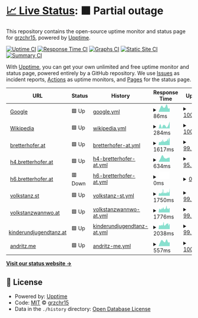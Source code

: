 # [📈 Live Status](https://grzchr15.github.io/uptime): <!--live status--> **🟧 Partial outage**

This repository contains the open-source uptime monitor and status page for [grzchr15](https://bretterhofer.at), powered by [Upptime](https://github.com/upptime/upptime).

[![Uptime CI](https://github.com/koj-co/upptime/workflows/Uptime%20CI/badge.svg)](https://github.com/koj-co/upptime/actions?query=workflow%3A%22Uptime+CI%22)
[![Response Time CI](https://github.com/koj-co/upptime/workflows/Response%20Time%20CI/badge.svg)](https://github.com/koj-co/upptime/actions?query=workflow%3A%22Response+Time+CI%22)
[![Graphs CI](https://github.com/koj-co/upptime/workflows/Graphs%20CI/badge.svg)](https://github.com/koj-co/upptime/actions?query=workflow%3A%22Graphs+CI%22)
[![Static Site CI](https://github.com/koj-co/upptime/workflows/Static%20Site%20CI/badge.svg)](https://github.com/koj-co/upptime/actions?query=workflow%3A%22Static+Site+CI%22)
[![Summary CI](https://github.com/koj-co/upptime/workflows/Summary%20CI/badge.svg)](https://github.com/koj-co/upptime/actions?query=workflow%3A%22Summary+CI%22)

With [Upptime](https://upptime.js.org), you can get your own unlimited and free uptime monitor and status page, powered entirely by a GitHub repository. We use [Issues](https://github.com/grzchr15/uptime/issues) as incident reports, [Actions](https://github.com/grzchr15/uptime/actions) as uptime monitors, and [Pages](https://grzchr15.github.io/uptime) for the status page.

<!--start: status pages-->
<!-- This summary is generated by Upptime (https://github.com/upptime/upptime) -->
<!-- Do not edit this manually, your changes will be overwritten -->
<!-- prettier-ignore -->
| URL | Status | History | Response Time | Uptime |
| --- | ------ | ------- | ------------- | ------ |
| <img alt="" src="https://favicons.githubusercontent.com/www.google.com" height="13"> [Google](https://www.google.com) | 🟩 Up | [google.yml](https://github.com/grzchr15/uptime/commits/HEAD/history/google.yml) | <details><summary><img alt="Response time graph" src="./graphs/google/response-time-week.png" height="20"> 86ms</summary><br><a href="https://grzchr15.github.io/uptime/history/google"><img alt="Response time 93" src="https://img.shields.io/endpoint?url=https%3A%2F%2Fraw.githubusercontent.com%2Fgrzchr15%2Fuptime%2FHEAD%2Fapi%2Fgoogle%2Fresponse-time.json"></a><br><a href="https://grzchr15.github.io/uptime/history/google"><img alt="24-hour response time 64" src="https://img.shields.io/endpoint?url=https%3A%2F%2Fraw.githubusercontent.com%2Fgrzchr15%2Fuptime%2FHEAD%2Fapi%2Fgoogle%2Fresponse-time-day.json"></a><br><a href="https://grzchr15.github.io/uptime/history/google"><img alt="7-day response time 86" src="https://img.shields.io/endpoint?url=https%3A%2F%2Fraw.githubusercontent.com%2Fgrzchr15%2Fuptime%2FHEAD%2Fapi%2Fgoogle%2Fresponse-time-week.json"></a><br><a href="https://grzchr15.github.io/uptime/history/google"><img alt="30-day response time 83" src="https://img.shields.io/endpoint?url=https%3A%2F%2Fraw.githubusercontent.com%2Fgrzchr15%2Fuptime%2FHEAD%2Fapi%2Fgoogle%2Fresponse-time-month.json"></a><br><a href="https://grzchr15.github.io/uptime/history/google"><img alt="1-year response time 98" src="https://img.shields.io/endpoint?url=https%3A%2F%2Fraw.githubusercontent.com%2Fgrzchr15%2Fuptime%2FHEAD%2Fapi%2Fgoogle%2Fresponse-time-year.json"></a></details> | <details><summary><a href="https://grzchr15.github.io/uptime/history/google">100.00%</a></summary><a href="https://grzchr15.github.io/uptime/history/google"><img alt="All-time uptime 100.00%" src="https://img.shields.io/endpoint?url=https%3A%2F%2Fraw.githubusercontent.com%2Fgrzchr15%2Fuptime%2FHEAD%2Fapi%2Fgoogle%2Fuptime.json"></a><br><a href="https://grzchr15.github.io/uptime/history/google"><img alt="24-hour uptime 100.00%" src="https://img.shields.io/endpoint?url=https%3A%2F%2Fraw.githubusercontent.com%2Fgrzchr15%2Fuptime%2FHEAD%2Fapi%2Fgoogle%2Fuptime-day.json"></a><br><a href="https://grzchr15.github.io/uptime/history/google"><img alt="7-day uptime 100.00%" src="https://img.shields.io/endpoint?url=https%3A%2F%2Fraw.githubusercontent.com%2Fgrzchr15%2Fuptime%2FHEAD%2Fapi%2Fgoogle%2Fuptime-week.json"></a><br><a href="https://grzchr15.github.io/uptime/history/google"><img alt="30-day uptime 100.00%" src="https://img.shields.io/endpoint?url=https%3A%2F%2Fraw.githubusercontent.com%2Fgrzchr15%2Fuptime%2FHEAD%2Fapi%2Fgoogle%2Fuptime-month.json"></a><br><a href="https://grzchr15.github.io/uptime/history/google"><img alt="1-year uptime 100.00%" src="https://img.shields.io/endpoint?url=https%3A%2F%2Fraw.githubusercontent.com%2Fgrzchr15%2Fuptime%2FHEAD%2Fapi%2Fgoogle%2Fuptime-year.json"></a></details>
| <img alt="" src="https://favicons.githubusercontent.com/en.wikipedia.org" height="13"> [Wikipedia](https://en.wikipedia.org) | 🟩 Up | [wikipedia.yml](https://github.com/grzchr15/uptime/commits/HEAD/history/wikipedia.yml) | <details><summary><img alt="Response time graph" src="./graphs/wikipedia/response-time-week.png" height="20"> 284ms</summary><br><a href="https://grzchr15.github.io/uptime/history/wikipedia"><img alt="Response time 211" src="https://img.shields.io/endpoint?url=https%3A%2F%2Fraw.githubusercontent.com%2Fgrzchr15%2Fuptime%2FHEAD%2Fapi%2Fwikipedia%2Fresponse-time.json"></a><br><a href="https://grzchr15.github.io/uptime/history/wikipedia"><img alt="24-hour response time 636" src="https://img.shields.io/endpoint?url=https%3A%2F%2Fraw.githubusercontent.com%2Fgrzchr15%2Fuptime%2FHEAD%2Fapi%2Fwikipedia%2Fresponse-time-day.json"></a><br><a href="https://grzchr15.github.io/uptime/history/wikipedia"><img alt="7-day response time 284" src="https://img.shields.io/endpoint?url=https%3A%2F%2Fraw.githubusercontent.com%2Fgrzchr15%2Fuptime%2FHEAD%2Fapi%2Fwikipedia%2Fresponse-time-week.json"></a><br><a href="https://grzchr15.github.io/uptime/history/wikipedia"><img alt="30-day response time 230" src="https://img.shields.io/endpoint?url=https%3A%2F%2Fraw.githubusercontent.com%2Fgrzchr15%2Fuptime%2FHEAD%2Fapi%2Fwikipedia%2Fresponse-time-month.json"></a><br><a href="https://grzchr15.github.io/uptime/history/wikipedia"><img alt="1-year response time 229" src="https://img.shields.io/endpoint?url=https%3A%2F%2Fraw.githubusercontent.com%2Fgrzchr15%2Fuptime%2FHEAD%2Fapi%2Fwikipedia%2Fresponse-time-year.json"></a></details> | <details><summary><a href="https://grzchr15.github.io/uptime/history/wikipedia">100.00%</a></summary><a href="https://grzchr15.github.io/uptime/history/wikipedia"><img alt="All-time uptime 100.00%" src="https://img.shields.io/endpoint?url=https%3A%2F%2Fraw.githubusercontent.com%2Fgrzchr15%2Fuptime%2FHEAD%2Fapi%2Fwikipedia%2Fuptime.json"></a><br><a href="https://grzchr15.github.io/uptime/history/wikipedia"><img alt="24-hour uptime 100.00%" src="https://img.shields.io/endpoint?url=https%3A%2F%2Fraw.githubusercontent.com%2Fgrzchr15%2Fuptime%2FHEAD%2Fapi%2Fwikipedia%2Fuptime-day.json"></a><br><a href="https://grzchr15.github.io/uptime/history/wikipedia"><img alt="7-day uptime 100.00%" src="https://img.shields.io/endpoint?url=https%3A%2F%2Fraw.githubusercontent.com%2Fgrzchr15%2Fuptime%2FHEAD%2Fapi%2Fwikipedia%2Fuptime-week.json"></a><br><a href="https://grzchr15.github.io/uptime/history/wikipedia"><img alt="30-day uptime 100.00%" src="https://img.shields.io/endpoint?url=https%3A%2F%2Fraw.githubusercontent.com%2Fgrzchr15%2Fuptime%2FHEAD%2Fapi%2Fwikipedia%2Fuptime-month.json"></a><br><a href="https://grzchr15.github.io/uptime/history/wikipedia"><img alt="1-year uptime 100.00%" src="https://img.shields.io/endpoint?url=https%3A%2F%2Fraw.githubusercontent.com%2Fgrzchr15%2Fuptime%2FHEAD%2Fapi%2Fwikipedia%2Fuptime-year.json"></a></details>
| <img alt="" src="https://favicons.githubusercontent.com/bretterhofer.at" height="13"> [bretterhofer.at](https://bretterhofer.at) | 🟩 Up | [bretterhofer-at.yml](https://github.com/grzchr15/uptime/commits/HEAD/history/bretterhofer-at.yml) | <details><summary><img alt="Response time graph" src="./graphs/bretterhofer-at/response-time-week.png" height="20"> 1617ms</summary><br><a href="https://grzchr15.github.io/uptime/history/bretterhofer-at"><img alt="Response time 1609" src="https://img.shields.io/endpoint?url=https%3A%2F%2Fraw.githubusercontent.com%2Fgrzchr15%2Fuptime%2FHEAD%2Fapi%2Fbretterhofer-at%2Fresponse-time.json"></a><br><a href="https://grzchr15.github.io/uptime/history/bretterhofer-at"><img alt="24-hour response time 2507" src="https://img.shields.io/endpoint?url=https%3A%2F%2Fraw.githubusercontent.com%2Fgrzchr15%2Fuptime%2FHEAD%2Fapi%2Fbretterhofer-at%2Fresponse-time-day.json"></a><br><a href="https://grzchr15.github.io/uptime/history/bretterhofer-at"><img alt="7-day response time 1617" src="https://img.shields.io/endpoint?url=https%3A%2F%2Fraw.githubusercontent.com%2Fgrzchr15%2Fuptime%2FHEAD%2Fapi%2Fbretterhofer-at%2Fresponse-time-week.json"></a><br><a href="https://grzchr15.github.io/uptime/history/bretterhofer-at"><img alt="30-day response time 1616" src="https://img.shields.io/endpoint?url=https%3A%2F%2Fraw.githubusercontent.com%2Fgrzchr15%2Fuptime%2FHEAD%2Fapi%2Fbretterhofer-at%2Fresponse-time-month.json"></a><br><a href="https://grzchr15.github.io/uptime/history/bretterhofer-at"><img alt="1-year response time 1594" src="https://img.shields.io/endpoint?url=https%3A%2F%2Fraw.githubusercontent.com%2Fgrzchr15%2Fuptime%2FHEAD%2Fapi%2Fbretterhofer-at%2Fresponse-time-year.json"></a></details> | <details><summary><a href="https://grzchr15.github.io/uptime/history/bretterhofer-at">99.78%</a></summary><a href="https://grzchr15.github.io/uptime/history/bretterhofer-at"><img alt="All-time uptime 99.75%" src="https://img.shields.io/endpoint?url=https%3A%2F%2Fraw.githubusercontent.com%2Fgrzchr15%2Fuptime%2FHEAD%2Fapi%2Fbretterhofer-at%2Fuptime.json"></a><br><a href="https://grzchr15.github.io/uptime/history/bretterhofer-at"><img alt="24-hour uptime 100.00%" src="https://img.shields.io/endpoint?url=https%3A%2F%2Fraw.githubusercontent.com%2Fgrzchr15%2Fuptime%2FHEAD%2Fapi%2Fbretterhofer-at%2Fuptime-day.json"></a><br><a href="https://grzchr15.github.io/uptime/history/bretterhofer-at"><img alt="7-day uptime 99.78%" src="https://img.shields.io/endpoint?url=https%3A%2F%2Fraw.githubusercontent.com%2Fgrzchr15%2Fuptime%2FHEAD%2Fapi%2Fbretterhofer-at%2Fuptime-week.json"></a><br><a href="https://grzchr15.github.io/uptime/history/bretterhofer-at"><img alt="30-day uptime 99.71%" src="https://img.shields.io/endpoint?url=https%3A%2F%2Fraw.githubusercontent.com%2Fgrzchr15%2Fuptime%2FHEAD%2Fapi%2Fbretterhofer-at%2Fuptime-month.json"></a><br><a href="https://grzchr15.github.io/uptime/history/bretterhofer-at"><img alt="1-year uptime 99.61%" src="https://img.shields.io/endpoint?url=https%3A%2F%2Fraw.githubusercontent.com%2Fgrzchr15%2Fuptime%2FHEAD%2Fapi%2Fbretterhofer-at%2Fuptime-year.json"></a></details>
| <img alt="" src="https://favicons.githubusercontent.com/h4.bretterhofer.at" height="13"> [h4.bretterhofer.at](https://h4.bretterhofer.at/toggle.php) | 🟩 Up | [h4-bretterhofer-at.yml](https://github.com/grzchr15/uptime/commits/HEAD/history/h4-bretterhofer-at.yml) | <details><summary><img alt="Response time graph" src="./graphs/h4-bretterhofer-at/response-time-week.png" height="20"> 634ms</summary><br><a href="https://grzchr15.github.io/uptime/history/h4-bretterhofer-at"><img alt="Response time 638" src="https://img.shields.io/endpoint?url=https%3A%2F%2Fraw.githubusercontent.com%2Fgrzchr15%2Fuptime%2FHEAD%2Fapi%2Fh4-bretterhofer-at%2Fresponse-time.json"></a><br><a href="https://grzchr15.github.io/uptime/history/h4-bretterhofer-at"><img alt="24-hour response time 496" src="https://img.shields.io/endpoint?url=https%3A%2F%2Fraw.githubusercontent.com%2Fgrzchr15%2Fuptime%2FHEAD%2Fapi%2Fh4-bretterhofer-at%2Fresponse-time-day.json"></a><br><a href="https://grzchr15.github.io/uptime/history/h4-bretterhofer-at"><img alt="7-day response time 634" src="https://img.shields.io/endpoint?url=https%3A%2F%2Fraw.githubusercontent.com%2Fgrzchr15%2Fuptime%2FHEAD%2Fapi%2Fh4-bretterhofer-at%2Fresponse-time-week.json"></a><br><a href="https://grzchr15.github.io/uptime/history/h4-bretterhofer-at"><img alt="30-day response time 1000" src="https://img.shields.io/endpoint?url=https%3A%2F%2Fraw.githubusercontent.com%2Fgrzchr15%2Fuptime%2FHEAD%2Fapi%2Fh4-bretterhofer-at%2Fresponse-time-month.json"></a><br><a href="https://grzchr15.github.io/uptime/history/h4-bretterhofer-at"><img alt="1-year response time 638" src="https://img.shields.io/endpoint?url=https%3A%2F%2Fraw.githubusercontent.com%2Fgrzchr15%2Fuptime%2FHEAD%2Fapi%2Fh4-bretterhofer-at%2Fresponse-time-year.json"></a></details> | <details><summary><a href="https://grzchr15.github.io/uptime/history/h4-bretterhofer-at">95.17%</a></summary><a href="https://grzchr15.github.io/uptime/history/h4-bretterhofer-at"><img alt="All-time uptime 98.93%" src="https://img.shields.io/endpoint?url=https%3A%2F%2Fraw.githubusercontent.com%2Fgrzchr15%2Fuptime%2FHEAD%2Fapi%2Fh4-bretterhofer-at%2Fuptime.json"></a><br><a href="https://grzchr15.github.io/uptime/history/h4-bretterhofer-at"><img alt="24-hour uptime 94.15%" src="https://img.shields.io/endpoint?url=https%3A%2F%2Fraw.githubusercontent.com%2Fgrzchr15%2Fuptime%2FHEAD%2Fapi%2Fh4-bretterhofer-at%2Fuptime-day.json"></a><br><a href="https://grzchr15.github.io/uptime/history/h4-bretterhofer-at"><img alt="7-day uptime 95.17%" src="https://img.shields.io/endpoint?url=https%3A%2F%2Fraw.githubusercontent.com%2Fgrzchr15%2Fuptime%2FHEAD%2Fapi%2Fh4-bretterhofer-at%2Fuptime-week.json"></a><br><a href="https://grzchr15.github.io/uptime/history/h4-bretterhofer-at"><img alt="30-day uptime 94.88%" src="https://img.shields.io/endpoint?url=https%3A%2F%2Fraw.githubusercontent.com%2Fgrzchr15%2Fuptime%2FHEAD%2Fapi%2Fh4-bretterhofer-at%2Fuptime-month.json"></a><br><a href="https://grzchr15.github.io/uptime/history/h4-bretterhofer-at"><img alt="1-year uptime 98.33%" src="https://img.shields.io/endpoint?url=https%3A%2F%2Fraw.githubusercontent.com%2Fgrzchr15%2Fuptime%2FHEAD%2Fapi%2Fh4-bretterhofer-at%2Fuptime-year.json"></a></details>
| <img alt="" src="https://favicons.githubusercontent.com/h6.bretterhofer.at" height="13"> [h6.bretterhofer.at](https://h6.bretterhofer.at) | 🟥 Down | [h6-bretterhofer-at.yml](https://github.com/grzchr15/uptime/commits/HEAD/history/h6-bretterhofer-at.yml) | <details><summary><img alt="Response time graph" src="./graphs/h6-bretterhofer-at/response-time-week.png" height="20"> 0ms</summary><br><a href="https://grzchr15.github.io/uptime/history/h6-bretterhofer-at"><img alt="Response time 0" src="https://img.shields.io/endpoint?url=https%3A%2F%2Fraw.githubusercontent.com%2Fgrzchr15%2Fuptime%2FHEAD%2Fapi%2Fh6-bretterhofer-at%2Fresponse-time.json"></a><br><a href="https://grzchr15.github.io/uptime/history/h6-bretterhofer-at"><img alt="24-hour response time 0" src="https://img.shields.io/endpoint?url=https%3A%2F%2Fraw.githubusercontent.com%2Fgrzchr15%2Fuptime%2FHEAD%2Fapi%2Fh6-bretterhofer-at%2Fresponse-time-day.json"></a><br><a href="https://grzchr15.github.io/uptime/history/h6-bretterhofer-at"><img alt="7-day response time 0" src="https://img.shields.io/endpoint?url=https%3A%2F%2Fraw.githubusercontent.com%2Fgrzchr15%2Fuptime%2FHEAD%2Fapi%2Fh6-bretterhofer-at%2Fresponse-time-week.json"></a><br><a href="https://grzchr15.github.io/uptime/history/h6-bretterhofer-at"><img alt="30-day response time 0" src="https://img.shields.io/endpoint?url=https%3A%2F%2Fraw.githubusercontent.com%2Fgrzchr15%2Fuptime%2FHEAD%2Fapi%2Fh6-bretterhofer-at%2Fresponse-time-month.json"></a><br><a href="https://grzchr15.github.io/uptime/history/h6-bretterhofer-at"><img alt="1-year response time 0" src="https://img.shields.io/endpoint?url=https%3A%2F%2Fraw.githubusercontent.com%2Fgrzchr15%2Fuptime%2FHEAD%2Fapi%2Fh6-bretterhofer-at%2Fresponse-time-year.json"></a></details> | <details><summary><a href="https://grzchr15.github.io/uptime/history/h6-bretterhofer-at">0.00%</a></summary><a href="https://grzchr15.github.io/uptime/history/h6-bretterhofer-at"><img alt="All-time uptime 0.00%" src="https://img.shields.io/endpoint?url=https%3A%2F%2Fraw.githubusercontent.com%2Fgrzchr15%2Fuptime%2FHEAD%2Fapi%2Fh6-bretterhofer-at%2Fuptime.json"></a><br><a href="https://grzchr15.github.io/uptime/history/h6-bretterhofer-at"><img alt="24-hour uptime 0.00%" src="https://img.shields.io/endpoint?url=https%3A%2F%2Fraw.githubusercontent.com%2Fgrzchr15%2Fuptime%2FHEAD%2Fapi%2Fh6-bretterhofer-at%2Fuptime-day.json"></a><br><a href="https://grzchr15.github.io/uptime/history/h6-bretterhofer-at"><img alt="7-day uptime 0.00%" src="https://img.shields.io/endpoint?url=https%3A%2F%2Fraw.githubusercontent.com%2Fgrzchr15%2Fuptime%2FHEAD%2Fapi%2Fh6-bretterhofer-at%2Fuptime-week.json"></a><br><a href="https://grzchr15.github.io/uptime/history/h6-bretterhofer-at"><img alt="30-day uptime 1.38%" src="https://img.shields.io/endpoint?url=https%3A%2F%2Fraw.githubusercontent.com%2Fgrzchr15%2Fuptime%2FHEAD%2Fapi%2Fh6-bretterhofer-at%2Fuptime-month.json"></a><br><a href="https://grzchr15.github.io/uptime/history/h6-bretterhofer-at"><img alt="1-year uptime 0.00%" src="https://img.shields.io/endpoint?url=https%3A%2F%2Fraw.githubusercontent.com%2Fgrzchr15%2Fuptime%2FHEAD%2Fapi%2Fh6-bretterhofer-at%2Fuptime-year.json"></a></details>
| <img alt="" src="https://favicons.githubusercontent.com/volkstanz.st" height="13"> [volkstanz.st](https://volkstanz.st) | 🟩 Up | [volkstanz-st.yml](https://github.com/grzchr15/uptime/commits/HEAD/history/volkstanz-st.yml) | <details><summary><img alt="Response time graph" src="./graphs/volkstanz-st/response-time-week.png" height="20"> 1750ms</summary><br><a href="https://grzchr15.github.io/uptime/history/volkstanz-st"><img alt="Response time 1540" src="https://img.shields.io/endpoint?url=https%3A%2F%2Fraw.githubusercontent.com%2Fgrzchr15%2Fuptime%2FHEAD%2Fapi%2Fvolkstanz-st%2Fresponse-time.json"></a><br><a href="https://grzchr15.github.io/uptime/history/volkstanz-st"><img alt="24-hour response time 2548" src="https://img.shields.io/endpoint?url=https%3A%2F%2Fraw.githubusercontent.com%2Fgrzchr15%2Fuptime%2FHEAD%2Fapi%2Fvolkstanz-st%2Fresponse-time-day.json"></a><br><a href="https://grzchr15.github.io/uptime/history/volkstanz-st"><img alt="7-day response time 1750" src="https://img.shields.io/endpoint?url=https%3A%2F%2Fraw.githubusercontent.com%2Fgrzchr15%2Fuptime%2FHEAD%2Fapi%2Fvolkstanz-st%2Fresponse-time-week.json"></a><br><a href="https://grzchr15.github.io/uptime/history/volkstanz-st"><img alt="30-day response time 1676" src="https://img.shields.io/endpoint?url=https%3A%2F%2Fraw.githubusercontent.com%2Fgrzchr15%2Fuptime%2FHEAD%2Fapi%2Fvolkstanz-st%2Fresponse-time-month.json"></a><br><a href="https://grzchr15.github.io/uptime/history/volkstanz-st"><img alt="1-year response time 1539" src="https://img.shields.io/endpoint?url=https%3A%2F%2Fraw.githubusercontent.com%2Fgrzchr15%2Fuptime%2FHEAD%2Fapi%2Fvolkstanz-st%2Fresponse-time-year.json"></a></details> | <details><summary><a href="https://grzchr15.github.io/uptime/history/volkstanz-st">99.78%</a></summary><a href="https://grzchr15.github.io/uptime/history/volkstanz-st"><img alt="All-time uptime 99.59%" src="https://img.shields.io/endpoint?url=https%3A%2F%2Fraw.githubusercontent.com%2Fgrzchr15%2Fuptime%2FHEAD%2Fapi%2Fvolkstanz-st%2Fuptime.json"></a><br><a href="https://grzchr15.github.io/uptime/history/volkstanz-st"><img alt="24-hour uptime 100.00%" src="https://img.shields.io/endpoint?url=https%3A%2F%2Fraw.githubusercontent.com%2Fgrzchr15%2Fuptime%2FHEAD%2Fapi%2Fvolkstanz-st%2Fuptime-day.json"></a><br><a href="https://grzchr15.github.io/uptime/history/volkstanz-st"><img alt="7-day uptime 99.78%" src="https://img.shields.io/endpoint?url=https%3A%2F%2Fraw.githubusercontent.com%2Fgrzchr15%2Fuptime%2FHEAD%2Fapi%2Fvolkstanz-st%2Fuptime-week.json"></a><br><a href="https://grzchr15.github.io/uptime/history/volkstanz-st"><img alt="30-day uptime 99.84%" src="https://img.shields.io/endpoint?url=https%3A%2F%2Fraw.githubusercontent.com%2Fgrzchr15%2Fuptime%2FHEAD%2Fapi%2Fvolkstanz-st%2Fuptime-month.json"></a><br><a href="https://grzchr15.github.io/uptime/history/volkstanz-st"><img alt="1-year uptime 99.36%" src="https://img.shields.io/endpoint?url=https%3A%2F%2Fraw.githubusercontent.com%2Fgrzchr15%2Fuptime%2FHEAD%2Fapi%2Fvolkstanz-st%2Fuptime-year.json"></a></details>
| <img alt="" src="https://favicons.githubusercontent.com/volkstanzwannwo.at" height="13"> [volkstanzwannwo.at](https://volkstanzwannwo.at) | 🟩 Up | [volkstanzwannwo-at.yml](https://github.com/grzchr15/uptime/commits/HEAD/history/volkstanzwannwo-at.yml) | <details><summary><img alt="Response time graph" src="./graphs/volkstanzwannwo-at/response-time-week.png" height="20"> 1776ms</summary><br><a href="https://grzchr15.github.io/uptime/history/volkstanzwannwo-at"><img alt="Response time 1769" src="https://img.shields.io/endpoint?url=https%3A%2F%2Fraw.githubusercontent.com%2Fgrzchr15%2Fuptime%2FHEAD%2Fapi%2Fvolkstanzwannwo-at%2Fresponse-time.json"></a><br><a href="https://grzchr15.github.io/uptime/history/volkstanzwannwo-at"><img alt="24-hour response time 1923" src="https://img.shields.io/endpoint?url=https%3A%2F%2Fraw.githubusercontent.com%2Fgrzchr15%2Fuptime%2FHEAD%2Fapi%2Fvolkstanzwannwo-at%2Fresponse-time-day.json"></a><br><a href="https://grzchr15.github.io/uptime/history/volkstanzwannwo-at"><img alt="7-day response time 1776" src="https://img.shields.io/endpoint?url=https%3A%2F%2Fraw.githubusercontent.com%2Fgrzchr15%2Fuptime%2FHEAD%2Fapi%2Fvolkstanzwannwo-at%2Fresponse-time-week.json"></a><br><a href="https://grzchr15.github.io/uptime/history/volkstanzwannwo-at"><img alt="30-day response time 1897" src="https://img.shields.io/endpoint?url=https%3A%2F%2Fraw.githubusercontent.com%2Fgrzchr15%2Fuptime%2FHEAD%2Fapi%2Fvolkstanzwannwo-at%2Fresponse-time-month.json"></a><br><a href="https://grzchr15.github.io/uptime/history/volkstanzwannwo-at"><img alt="1-year response time 1762" src="https://img.shields.io/endpoint?url=https%3A%2F%2Fraw.githubusercontent.com%2Fgrzchr15%2Fuptime%2FHEAD%2Fapi%2Fvolkstanzwannwo-at%2Fresponse-time-year.json"></a></details> | <details><summary><a href="https://grzchr15.github.io/uptime/history/volkstanzwannwo-at">99.79%</a></summary><a href="https://grzchr15.github.io/uptime/history/volkstanzwannwo-at"><img alt="All-time uptime 99.75%" src="https://img.shields.io/endpoint?url=https%3A%2F%2Fraw.githubusercontent.com%2Fgrzchr15%2Fuptime%2FHEAD%2Fapi%2Fvolkstanzwannwo-at%2Fuptime.json"></a><br><a href="https://grzchr15.github.io/uptime/history/volkstanzwannwo-at"><img alt="24-hour uptime 100.00%" src="https://img.shields.io/endpoint?url=https%3A%2F%2Fraw.githubusercontent.com%2Fgrzchr15%2Fuptime%2FHEAD%2Fapi%2Fvolkstanzwannwo-at%2Fuptime-day.json"></a><br><a href="https://grzchr15.github.io/uptime/history/volkstanzwannwo-at"><img alt="7-day uptime 99.79%" src="https://img.shields.io/endpoint?url=https%3A%2F%2Fraw.githubusercontent.com%2Fgrzchr15%2Fuptime%2FHEAD%2Fapi%2Fvolkstanzwannwo-at%2Fuptime-week.json"></a><br><a href="https://grzchr15.github.io/uptime/history/volkstanzwannwo-at"><img alt="30-day uptime 99.79%" src="https://img.shields.io/endpoint?url=https%3A%2F%2Fraw.githubusercontent.com%2Fgrzchr15%2Fuptime%2FHEAD%2Fapi%2Fvolkstanzwannwo-at%2Fuptime-month.json"></a><br><a href="https://grzchr15.github.io/uptime/history/volkstanzwannwo-at"><img alt="1-year uptime 99.62%" src="https://img.shields.io/endpoint?url=https%3A%2F%2Fraw.githubusercontent.com%2Fgrzchr15%2Fuptime%2FHEAD%2Fapi%2Fvolkstanzwannwo-at%2Fuptime-year.json"></a></details>
| <img alt="" src="https://favicons.githubusercontent.com/kinderundjugendtanz.at" height="13"> [kinderundjugendtanz.at](https://kinderundjugendtanz.at) | 🟩 Up | [kinderundjugendtanz-at.yml](https://github.com/grzchr15/uptime/commits/HEAD/history/kinderundjugendtanz-at.yml) | <details><summary><img alt="Response time graph" src="./graphs/kinderundjugendtanz-at/response-time-week.png" height="20"> 2038ms</summary><br><a href="https://grzchr15.github.io/uptime/history/kinderundjugendtanz-at"><img alt="Response time 1823" src="https://img.shields.io/endpoint?url=https%3A%2F%2Fraw.githubusercontent.com%2Fgrzchr15%2Fuptime%2FHEAD%2Fapi%2Fkinderundjugendtanz-at%2Fresponse-time.json"></a><br><a href="https://grzchr15.github.io/uptime/history/kinderundjugendtanz-at"><img alt="24-hour response time 2275" src="https://img.shields.io/endpoint?url=https%3A%2F%2Fraw.githubusercontent.com%2Fgrzchr15%2Fuptime%2FHEAD%2Fapi%2Fkinderundjugendtanz-at%2Fresponse-time-day.json"></a><br><a href="https://grzchr15.github.io/uptime/history/kinderundjugendtanz-at"><img alt="7-day response time 2038" src="https://img.shields.io/endpoint?url=https%3A%2F%2Fraw.githubusercontent.com%2Fgrzchr15%2Fuptime%2FHEAD%2Fapi%2Fkinderundjugendtanz-at%2Fresponse-time-week.json"></a><br><a href="https://grzchr15.github.io/uptime/history/kinderundjugendtanz-at"><img alt="30-day response time 1951" src="https://img.shields.io/endpoint?url=https%3A%2F%2Fraw.githubusercontent.com%2Fgrzchr15%2Fuptime%2FHEAD%2Fapi%2Fkinderundjugendtanz-at%2Fresponse-time-month.json"></a><br><a href="https://grzchr15.github.io/uptime/history/kinderundjugendtanz-at"><img alt="1-year response time 1812" src="https://img.shields.io/endpoint?url=https%3A%2F%2Fraw.githubusercontent.com%2Fgrzchr15%2Fuptime%2FHEAD%2Fapi%2Fkinderundjugendtanz-at%2Fresponse-time-year.json"></a></details> | <details><summary><a href="https://grzchr15.github.io/uptime/history/kinderundjugendtanz-at">99.79%</a></summary><a href="https://grzchr15.github.io/uptime/history/kinderundjugendtanz-at"><img alt="All-time uptime 99.75%" src="https://img.shields.io/endpoint?url=https%3A%2F%2Fraw.githubusercontent.com%2Fgrzchr15%2Fuptime%2FHEAD%2Fapi%2Fkinderundjugendtanz-at%2Fuptime.json"></a><br><a href="https://grzchr15.github.io/uptime/history/kinderundjugendtanz-at"><img alt="24-hour uptime 100.00%" src="https://img.shields.io/endpoint?url=https%3A%2F%2Fraw.githubusercontent.com%2Fgrzchr15%2Fuptime%2FHEAD%2Fapi%2Fkinderundjugendtanz-at%2Fuptime-day.json"></a><br><a href="https://grzchr15.github.io/uptime/history/kinderundjugendtanz-at"><img alt="7-day uptime 99.79%" src="https://img.shields.io/endpoint?url=https%3A%2F%2Fraw.githubusercontent.com%2Fgrzchr15%2Fuptime%2FHEAD%2Fapi%2Fkinderundjugendtanz-at%2Fuptime-week.json"></a><br><a href="https://grzchr15.github.io/uptime/history/kinderundjugendtanz-at"><img alt="30-day uptime 99.84%" src="https://img.shields.io/endpoint?url=https%3A%2F%2Fraw.githubusercontent.com%2Fgrzchr15%2Fuptime%2FHEAD%2Fapi%2Fkinderundjugendtanz-at%2Fuptime-month.json"></a><br><a href="https://grzchr15.github.io/uptime/history/kinderundjugendtanz-at"><img alt="1-year uptime 99.61%" src="https://img.shields.io/endpoint?url=https%3A%2F%2Fraw.githubusercontent.com%2Fgrzchr15%2Fuptime%2FHEAD%2Fapi%2Fkinderundjugendtanz-at%2Fuptime-year.json"></a></details>
| <img alt="" src="https://favicons.githubusercontent.com/andritz.me" height="13"> [andritz.me](https://andritz.me) | 🟩 Up | [andritz-me.yml](https://github.com/grzchr15/uptime/commits/HEAD/history/andritz-me.yml) | <details><summary><img alt="Response time graph" src="./graphs/andritz-me/response-time-week.png" height="20"> 557ms</summary><br><a href="https://grzchr15.github.io/uptime/history/andritz-me"><img alt="Response time 580" src="https://img.shields.io/endpoint?url=https%3A%2F%2Fraw.githubusercontent.com%2Fgrzchr15%2Fuptime%2FHEAD%2Fapi%2Fandritz-me%2Fresponse-time.json"></a><br><a href="https://grzchr15.github.io/uptime/history/andritz-me"><img alt="24-hour response time 452" src="https://img.shields.io/endpoint?url=https%3A%2F%2Fraw.githubusercontent.com%2Fgrzchr15%2Fuptime%2FHEAD%2Fapi%2Fandritz-me%2Fresponse-time-day.json"></a><br><a href="https://grzchr15.github.io/uptime/history/andritz-me"><img alt="7-day response time 557" src="https://img.shields.io/endpoint?url=https%3A%2F%2Fraw.githubusercontent.com%2Fgrzchr15%2Fuptime%2FHEAD%2Fapi%2Fandritz-me%2Fresponse-time-week.json"></a><br><a href="https://grzchr15.github.io/uptime/history/andritz-me"><img alt="30-day response time 540" src="https://img.shields.io/endpoint?url=https%3A%2F%2Fraw.githubusercontent.com%2Fgrzchr15%2Fuptime%2FHEAD%2Fapi%2Fandritz-me%2Fresponse-time-month.json"></a><br><a href="https://grzchr15.github.io/uptime/history/andritz-me"><img alt="1-year response time 564" src="https://img.shields.io/endpoint?url=https%3A%2F%2Fraw.githubusercontent.com%2Fgrzchr15%2Fuptime%2FHEAD%2Fapi%2Fandritz-me%2Fresponse-time-year.json"></a></details> | <details><summary><a href="https://grzchr15.github.io/uptime/history/andritz-me">100.00%</a></summary><a href="https://grzchr15.github.io/uptime/history/andritz-me"><img alt="All-time uptime 98.69%" src="https://img.shields.io/endpoint?url=https%3A%2F%2Fraw.githubusercontent.com%2Fgrzchr15%2Fuptime%2FHEAD%2Fapi%2Fandritz-me%2Fuptime.json"></a><br><a href="https://grzchr15.github.io/uptime/history/andritz-me"><img alt="24-hour uptime 100.00%" src="https://img.shields.io/endpoint?url=https%3A%2F%2Fraw.githubusercontent.com%2Fgrzchr15%2Fuptime%2FHEAD%2Fapi%2Fandritz-me%2Fuptime-day.json"></a><br><a href="https://grzchr15.github.io/uptime/history/andritz-me"><img alt="7-day uptime 100.00%" src="https://img.shields.io/endpoint?url=https%3A%2F%2Fraw.githubusercontent.com%2Fgrzchr15%2Fuptime%2FHEAD%2Fapi%2Fandritz-me%2Fuptime-week.json"></a><br><a href="https://grzchr15.github.io/uptime/history/andritz-me"><img alt="30-day uptime 100.00%" src="https://img.shields.io/endpoint?url=https%3A%2F%2Fraw.githubusercontent.com%2Fgrzchr15%2Fuptime%2FHEAD%2Fapi%2Fandritz-me%2Fuptime-month.json"></a><br><a href="https://grzchr15.github.io/uptime/history/andritz-me"><img alt="1-year uptime 97.99%" src="https://img.shields.io/endpoint?url=https%3A%2F%2Fraw.githubusercontent.com%2Fgrzchr15%2Fuptime%2FHEAD%2Fapi%2Fandritz-me%2Fuptime-year.json"></a></details>

<!--end: status pages-->

[**Visit our status website →**](https://grzchr15.github.io/uptime)

## 📄 License

- Powered by: [Upptime](https://github.com/upptime/upptime)
- Code: [MIT](./LICENSE) © [grzchr15](https://bretterhofer.at)
- Data in the `./history` directory: [Open Database License](https://opendatacommons.org/licenses/odbl/1-0/)
